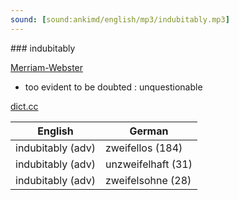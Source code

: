 ```yaml
---
sound: [sound:ankimd/english/mp3/indubitably.mp3]
---
```


\### indubitably

[Merriam-Webster](https://www.merriam-webster.com/dictionary/indubitably)

- too evident to be doubted : unquestionable

[dict.cc](https://www.dict.cc/indubitably)

| English        | German       |
| -------------- | ------------ |
| indubitably (adv) | zweifellos (184) |
| indubitably (adv) | unzweifelhaft (31) |
| indubitably (adv) | zweifelsohne (28) |

